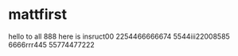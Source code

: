 # mattfirst
hello to all 888
here is insruct00
2254466666674
5544iii22008585
6666rrr445
55774477222
